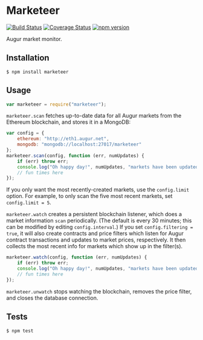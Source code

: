Marketeer
=========

[![Build Status](https://travis-ci.org/AugurProject/marketeer.svg)](https://travis-ci.org/AugurProject/marketeer)
[![Coverage Status](https://coveralls.io/repos/AugurProject/marketeer/badge.svg?branch=master&service=github)](https://coveralls.io/github/AugurProject/marketeer?branch=master)
[![npm version](https://badge.fury.io/js/marketeer.svg)](http://badge.fury.io/js/marketeer)

Augur market monitor.

Installation
------------

    $ npm install marketeer

Usage
-----
```javascript
var marketeer = require("marketeer");
```
`marketeer.scan` fetches up-to-date data for all Augur markets from the Ethereum blockchain, and stores it in a MongoDB:
```javascript
var config = {
    ethereum: "http://eth1.augur.net",
    mongodb: "mongodb://localhost:27017/marketeer"
};
marketeer.scan(config, function (err, numUpdates) {
    if (err) throw err;
    console.log("Oh happy day!", numUpdates, "markets have been updated!");
    // fun times here
});
```
If you only want the most recently-created markets, use the `config.limit` option.  For example, to only scan the five most recent markets, set `config.limit = 5`.

`marketeer.watch` creates a persistent blockchain listener, which does a market information `scan` periodically.  (The default is every 30 minutes; this can be modified by editing `config.interval`.)  If you set `config.filtering = true`, it will also create contracts and price filters which listen for Augur contract transactions and updates to market prices, respectively.  It then collects the most recent info for markets which show up in the filter(s).
```javascript
marketeer.watch(config, function (err, numUpdates) {
    if (err) throw err;
    console.log("Oh happy day!", numUpdates, "markets have been updated!");
    // fun times here
});
```
`marketeer.unwatch` stops watching the blockchain, removes the price filter, and closes the database connection.

Tests
-----

    $ npm test

